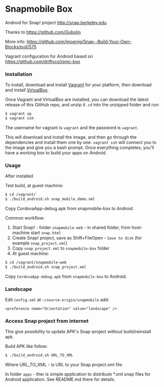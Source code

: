 Snapmobile Box
==============

Android for Snap! project http://snap.berkeley.edu

Thanks to https://github.com/Gubolin

More info: https://github.com/jmoenig/Snap--Build-Your-Own-Blocks/pull/575

Vagrant configuration for Android based on https://github.com/driftyco/ionic-box

### Installation


To install, download and install [Vagrant](https://www.vagrantup.com/downloads.html) for your platform, then download and install [VirtualBox](http://virtualbox.org/).

Once Vagrant and VirtualBox are installed, you can download the latest release of this GitHub repo, and unzip it. `cd` into the unzipped folder and run:

```bash
$ vagrant up
$ vagrant ssh
```

The username for vagrant is `vagrant` and the password is `vagrant`. 

This will download and install the image, and then go through the dependencies and install them one by one. `vagrant ssh` will connect you to the image and give you a bash prompt. Once everything completes, you'll have a working box to build your apps on Android.



### Usage

After installed

Test build, at guest machine:

```bash
$ cd /vagrant/
$ ./build_android.sh snap_mobile_demo.xml
```

Copy CordovaApp-debug.apk from snapmobile-box to Android.

Common workflow:

1. Start Snap! - folder `snapmobile-web` - in shared folder, from host-machine start `snap.html`
2. Create Snap! project, save as Shift+FileOpen - `Save to disk` (for example `snap_project.xml`)
3. Copy `snap_project.xml` to `snapmobile-box` folder
4. At guest machine:

```bash
$ cd /vagrant/snapmobile-web
$ ./build_android.sh snap_project.xml
```

Copy `CordovaApp-debug.apk` from `snapmobile-box` to Android.

### Landscape

Edit `config.xml` at `~/source-origin/snapmobile` add: 

    <preference name="Orientation" value="landscape" />


### Access Snap project from internet

This give possibility to update APK's Snap-project without build/reinstall apk.

Build APK like follow:

```bash
$ ./build_android.sh URL_TO_XML
```

Where URL_TO_XML - is URL to your Snap project.xml file.

In folder `apps` - ther is simple application to distribute *.xml snap files for Android application. 
See README.md there for details.
